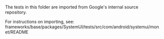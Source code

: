 The tests in this folder are imported from Google's internal source repository.

For instructions on importing, see:
  frameworks/base/packages/SystemUI/tests/src/com/android/systemui/monet/README
